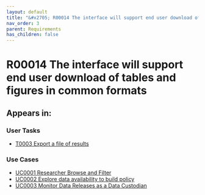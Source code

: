 ```yaml
---
layout: default
title: "&#x2705; R00014 The interface will support end user download of tables and figures in common formats"
nav_order: 3
parent: Requirements
has_children: false
---
```


# R00014 The interface will support end user download of tables and figures in common formats

## Appears in:


### User Tasks

-   [T0003 Export a file of results](../user-tasks/t0003-export-a-file-of-results.md)


### Use Cases

-   [UC0001 Researcher Browse and Filter](../use-cases/uc0001-researcher-browse-and-filter.md)
-   [UC0002 Explore data availability to build policy](../use-cases/uc0002-explore-data-availability-to-build-policy.md)
-   [UC0003 Monitor Data Releases as a Data Custodian](../use-cases/uc0003-monitor-data-releases-as-a-data-custodian.md)
